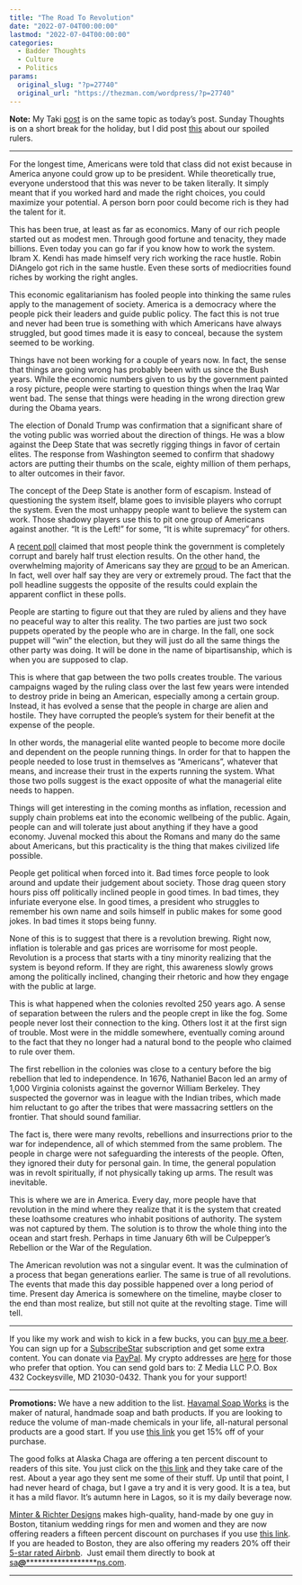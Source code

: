 ```yaml
---
title: "The Road To Revolution"
date: "2022-07-04T00:00:00"
lastmod: "2022-07-04T00:00:00"
categories:
  - Badder Thoughts
  - Culture
  - Politics
params:
  original_slug: "?p=27740"
  original_url: "https://thezman.com/wordpress/?p=27740"
---
```


**Note:** My Taki
<a href="https://www.takimag.com/article/revolution-time/"
rel="noopener" target="_blank">post</a> is on the same topic as today’s
post. Sunday Thoughts is on a short break for the holiday, but I did
post <a href="https://www.subscribestar.com/posts/643560" rel="noopener"
target="_blank">this</a> about our spoiled rulers.

------------------------------------------------------------------------

For the longest time, Americans were told that class did not exist
because in America anyone could grow up to be president. While
theoretically true, everyone understood that this was never to be taken
literally. It simply meant that if you worked hard and made the right
choices, you could maximize your potential. A person born poor could
become rich is they had the talent for it.

This has been true, at least as far as economics. Many of our rich
people started out as modest men. Through good fortune and tenacity,
they made billions. Even today you can go far if you know how to work
the system. Ibram X. Kendi has made himself very rich working the race
hustle. Robin DiAngelo got rich in the same hustle. Even these sorts of
mediocrities found riches by working the right angles.

This economic egalitarianism has fooled people into thinking the same
rules apply to the management of society. America is a democracy where
the people pick their leaders and guide public policy. The fact this is
not true and never had been true is something with which Americans have
always struggled, but good times made it is easy to conceal, because the
system seemed to be working.

Things have not been working for a couple of years now. In fact, the
sense that things are going wrong has probably been with us since the
Bush years. While the economic numbers given to us by the government
painted a rosy picture, people were starting to question things when the
Iraq War went bad. The sense that things were heading in the wrong
direction grew during the Obama years.

The election of Donald Trump was confirmation that a significant share
of the voting public was worried about the direction of things. He was a
blow against the Deep State that was secretly rigging things in favor of
certain elites. The response from Washington seemed to confirm that
shadowy actors are putting their thumbs on the scale, eighty million of
them perhaps, to alter outcomes in their favor.

The concept of the Deep State is another form of escapism. Instead of
questioning the system itself, blame goes to invisible players who
corrupt the system. Even the most unhappy people want to believe the
system can work. Those shadowy players use this to pit one group of
Americans against another. “It is the Left!” for some, “It is white
supremacy” for others.

A <a
href="https://uchicagopolitics.opalstacked.com/uploads/homepage/Polarization-Poll.pdf"
rel="noopener" target="_blank">recent poll</a> claimed that most people
think the government is completely corrupt and barely half trust
election results. On the other hand, the overwhelming majority of
Americans say they are <a
href="https://news.gallup.com/poll/394202/record-low-extremely-proud-american.aspx"
rel="noopener" target="_blank">proud</a> to be an American. In fact,
well over half say they are very or extremely proud. The fact that the
poll headline suggests the opposite of the results could explain the
apparent conflict in these polls.

People are starting to figure out that they are ruled by aliens and they
have no peaceful way to alter this reality. The two parties are just two
sock puppets operated by the people who are in charge. In the fall, one
sock puppet will “win” the election, but they will just do all the same
things the other party was doing. It will be done in the name of
bipartisanship, which is when you are supposed to clap.

This is where that gap between the two polls creates trouble. The
various campaigns waged by the ruling class over the last few years were
intended to destroy pride in being an American, especially among a
certain group. Instead, it has evolved a sense that the people in charge
are alien and hostile. They have corrupted the people’s system for their
benefit at the expense of the people.

In other words, the managerial elite wanted people to become more docile
and dependent on the people running things. In order for that to happen
the people needed to lose trust in themselves as “Americans”, whatever
that means, and increase their trust in the experts running the system.
What those two polls suggest is the exact opposite of what the
managerial elite needs to happen.

Things will get interesting in the coming months as inflation, recession
and supply chain problems eat into the economic wellbeing of the public.
Again, people can and will tolerate just about anything if they have a
good economy. Juvenal mocked this about the Romans and many do the same
about Americans, but this practicality is the thing that makes civilized
life possible.

People get political when forced into it. Bad times force people to look
around and update their judgement about society. Those drag queen story
hours piss off politically inclined people in good times. In bad times,
they infuriate everyone else. In good times, a president who struggles
to remember his own name and soils himself in public makes for some good
jokes. In bad times it stops being funny.

None of this is to suggest that there is a revolution brewing. Right
now, inflation is tolerable and gas prices are worrisome for most
people. Revolution is a process that starts with a tiny minority
realizing that the system is beyond reform. If they are right, this
awareness slowly grows among the politically inclined, changing their
rhetoric and how they engage with the public at large.

This is what happened when the colonies revolted 250 years ago. A sense
of separation between the rulers and the people crept in like the fog.
Some people never lost their connection to the king. Others lost it at
the first sign of trouble. Most were in the middle somewhere, eventually
coming around to the fact that they no longer had a natural bond to the
people who claimed to rule over them.

The first rebellion in the colonies was close to a century before the
big rebellion that led to independence. In 1676, Nathaniel Bacon led an
army of 1,000 Virginia colonists against the governor William Berkeley.
They suspected the governor was in league with the Indian tribes, which
made him reluctant to go after the tribes that were massacring settlers
on the frontier. That should sound familiar.

The fact is, there were many revolts, rebellions and insurrections prior
to the war for independence, all of which stemmed from the same problem.
The people in charge were not safeguarding the interests of the people.
Often, they ignored their duty for personal gain. In time, the general
population was in revolt spiritually, if not physically taking up arms.
The result was inevitable.

This is where we are in America. Every day, more people have that
revolution in the mind where they realize that it is the system that
created these loathsome creatures who inhabit positions of authority.
The system was not captured by them. The solution is to throw the whole
thing into the ocean and start fresh. Perhaps in time January 6th will
be Culpepper’s Rebellion or the War of the Regulation.

The American revolution was not a singular event. It was the culmination
of a process that began generations earlier. The same is true of all
revolutions. The events that made this day possible happened over a long
period of time. Present day America is somewhere on the timeline, maybe
closer to the end than most realize, but still not quite at the
revolting stage. Time will tell.

------------------------------------------------------------------------

If you like my work and wish to kick in a few bucks, you can
<a href="https://www.buymeacoffee.com/mujolulu" rel="noopener"
target="_blank">buy me a beer</a>. You can sign up for a
<a href="https://www.subscribestar.com/the-z-blog" rel="noopener"
target="_blank">SubscribeStar</a> subscription and get some extra
content. You can donate via <a
href="https://www.paypal.com/donate/?cmd=_s-xclick&amp;hosted_button_id=UDAS2Q8JYA6CN&amp;source=url"
rel="noopener" target="_blank">PayPal</a>. My crypto addresses are
<a href="https://thezman.com/wordpress/?page_id=22713" rel="noopener"
target="_blank">here</a> for those who prefer that option. You can send
gold bars to: Z Media LLC P.O. Box 432 Cockeysville, MD 21030-0432.
Thank you for your support!

------------------------------------------------------------------------

**Promotions:** We have a new addition to the list.
<a href="https://havamalsoapworks.com/" rel="noopener"
target="_blank">Havamal Soap Works</a> is the maker of natural, handmade
soap and bath products. If you are looking to reduce the volume of
man-made chemicals in your life, all-natural personal products are a
good start. If you use
<a href="https://havamalsoapworks.com/discount/ZMAN" rel="noopener"
target="_blank">this link</a> you get 15% off of your purchase.

The good folks at Alaska Chaga are offering a ten percent discount to
readers of this site. You just click on the
<a href="https://alaskachaga.us/discount/ZMAN" rel="noopener noreferrer"
target="_blank">this link</a> and they take care of the rest. About a
year ago they sent me some of their stuff. Up until that point, I had
never heard of chaga, but I gave a try and it is very good. It is a tea,
but it has a mild flavor. It’s autumn here in Lagos, so it is my daily
beverage now.

<a href="https://www.minterandrichterdesigns.com/"
rel="noreferrer nofollow noopener" target="_blank">Minter &amp; Richter
Designs</a> makes high-quality, hand-made by one guy in Boston, titanium
wedding rings for men and women and they are now offering readers a
fifteen percent discount on purchases if you use
<a href="https://www.minterandrichterdesigns.com/discount/ZMAN"
rel="noreferrer nofollow noopener" target="_blank">this link</a>.
<span class="highlight"><span class="colour"><span class="font"><span class="size">If
you are headed to Boston, they are also offering my readers 20% off
their <a
href="https://www.airbnb.com/users/7988017/listings?user_id=7988017&amp;s=3"
rel="noopener noreferrer" target="_blank">5-star rated Airbnb</a>.  Just
email them directly to book at
<a href="mailto:sa***@*********************ns.com"
data-original-string="+hwKce8zMPwDHjGx+Wms7A==cb7yV77vF5efSin61ch0bCAKK/zEqOIC9FCr5JgTfQOPwMRRE88Szzt/zoqF9xVN3BW"><span
class="apbct-email-encoder"
data-original-string="TlGFgRI5u18kl0YTY+MyEA==cb77SQC6fWXK88Xt5inDtQVkBrweM5wKh80oytxM5xIPwvFtFbl/U7mAsAl7ILXe3QG"
title="This contact has been encoded by Anti-Spam by CleanTalk. Click to decode. To finish the decoding make sure that JavaScript is enabled in your browser.">sa<span
class="apbct-blur">***</span>@<span
class="apbct-blur">*********************</span>ns.com</span></a>.</span></span></span></span>

------------------------------------------------------------------------
